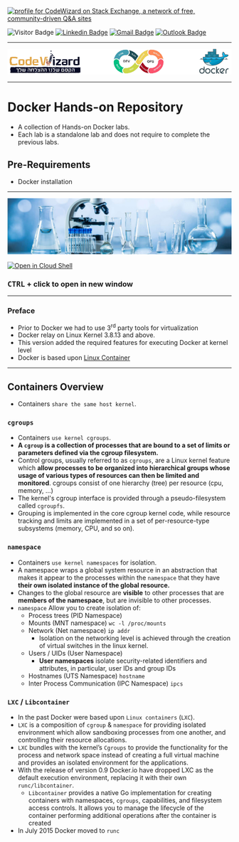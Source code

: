 <a href="https://stackoverflow.com/users/1755598"><img src="https://stackexchange.com/users/flair/1951642.png" width="208" height="58" alt="profile for CodeWizard on Stack Exchange, a network of free, community-driven Q&amp;A sites" title="profile for CodeWizard on Stack Exchange, a network of free, community-driven Q&amp;A sites"></a>

![Visitor Badge](https://visitor-badge.laobi.icu/badge?page_id=nirgeier)
[![Linkedin Badge](https://img.shields.io/badge/-nirgeier-blue?style=flat-square&logo=Linkedin&logoColor=white&link=https://www.linkedin.com/in/nirgeier/)](https://www.linkedin.com/in/nirgeier/)
[![Gmail Badge](https://img.shields.io/badge/-nirgeier@gmail.com-fcc624?style=flat-square&logo=Gmail&logoColor=red&link=mailto:nirgeier@gmail.com)](mailto:nirgeier@gmail.com)
[![Outlook Badge](https://img.shields.io/badge/-nirg@codewizard.co.il-fcc624?style=flat-square&logo=microsoftoutlook&logoColor=blue&link=mailto:nirg@codewizard.co.il)](mailto:nirg@codewizard.co.il)

---

![](./resources/docker-logos.png)

---

# Docker Hands-on Repository

- A collection of Hands-on Docker labs.
- Each lab is a standalone lab and does not require to complete the previous labs.

## Pre-Requirements

- Docker installation

---

![](./resources/lab.jpg)

[![Open in Cloud Shell](https://gstatic.com/cloudssh/images/open-btn.svg)](https://console.cloud.google.com/cloudshell/editor?cloudshell_git_repo=https://github.com/nirgeier/DockerLabs)

### **<kbd>CTRL</kbd> + click to open in new window**

---

### Preface

- Prior to Docker we had to use 3<sup>rd</sup> party tools for virtualization
- Docker relay on Linux Kernel 3.8.13 and above. 
- This version added the required features for executing Docker at kernel level
- Docker is based upon [Linux Container](#what-is-a-container)

---

## Containers Overview

- Containers `share the same host kernel`.

### `cgroups`

- Containers `use kernel cgroups`.
- **A `cgroup` is a collection of processes that are bound to a set of limits or parameters defined via the cgroup filesystem.**
- Control groups, usually referred to as `cgroups`, are a Linux kernel feature which **allow processes to be organized into hierarchical groups whose usage of various types of resources can then be limited and monitored**. cgroups consist of one hierarchy (tree) per resource (cpu, memory, …)
- The kernel's cgroup interface is provided through a pseudo-filesystem called `cgroupfs`.
- Grouping is implemented in the core cgroup kernel code, while resource tracking and limits are implemented in a set of per-resource-type subsystems (memory, CPU, and so on).

### `namespace`

- Containers `use kernel namespaces` for isolation.
- A namespace wraps a global system resource in an abstraction that makes it appear to the processes within the `namespace` that they have **their own isolated instance of the global resource.**
- Changes to the global resource are **visible** to other processes that are **members of the namespace**, but are invisible to other processes.
- `namespace` Allow you to create isolation of:
  - Process trees (PID Namespace)
  - Mounts (MNT namespace) `wc -l /proc/mounts`
  - Network (Net namespace) `ip addr`
    - Isolation on the networking level is achieved through the creation of virtual switches in the linux kernel.
  - Users / UIDs (User Namespace)
    - **User namespaces** isolate security-related identifiers and attributes, in particular, user IDs and group IDs
  - Hostnames (UTS Namespace) `hostname`
  - Inter Process Communication (IPC Namespace) `ipcs`

### `LXC` / `Libcontainer`

- In the past Docker were based upon `Linux containers` (`LXC`).
- `LXC` is a composition of `cgroup` & `namespace` for providing isolated environment which allow sandboxing processes from one another, and controlling their resource allocations.
- `LXC` bundles with the kernel’s `Cgroups` to provide the functionality for the process and network space instead of creating a full virtual machine and provides an isolated environment for the applications.
- With the release of version 0.9 Docker.io have dropped LXC as the default execution environment, replacing it with their own `runc/libcontainer`.
  - `Libcontainer` provides a native Go implementation for creating containers with namespaces, `cgroups`, capabilities, and filesystem access controls. It allows you to manage the lifecycle of the container performing additional operations after the container is created
- In July 2015 Docker moved to `runc`
